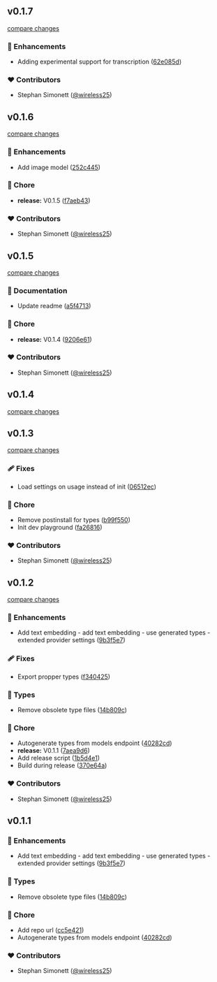 
## v0.1.7

[compare changes](https://github.com/wireless25/infomaniak-ai-provider/compare/v0.1.6...v0.1.7)

### 🚀 Enhancements

- Adding experimental support for transcription ([62e085d](https://github.com/wireless25/infomaniak-ai-provider/commit/62e085d))

### ❤️ Contributors

- Stephan Simonett ([@wireless25](https://github.com/wireless25))

## v0.1.6

[compare changes](https://github.com/wireless25/infomaniak-ai-provider/compare/v0.1.5...v0.1.6)

### 🚀 Enhancements

- Add image model ([252c445](https://github.com/wireless25/infomaniak-ai-provider/commit/252c445))

### 🏡 Chore

- **release:** V0.1.5 ([f7aeb43](https://github.com/wireless25/infomaniak-ai-provider/commit/f7aeb43))

### ❤️ Contributors

- Stephan Simonett ([@wireless25](https://github.com/wireless25))

## v0.1.5

[compare changes](https://github.com/wireless25/infomaniak-ai-provider/compare/list...v0.1.5)

### 📖 Documentation

- Update readme ([a5f4713](https://github.com/wireless25/infomaniak-ai-provider/commit/a5f4713))

### 🏡 Chore

- **release:** V0.1.4 ([9206e61](https://github.com/wireless25/infomaniak-ai-provider/commit/9206e61))

### ❤️ Contributors

- Stephan Simonett ([@wireless25](https://github.com/wireless25))

## v0.1.4

[compare changes](https://github.com/wireless25/infomaniak-ai-provider/compare/list...v0.1.4)

## v0.1.3

[compare changes](https://github.com/wireless25/infomaniak-ai-provider/compare/v0.1.2...v0.1.3)

### 🩹 Fixes

- Load settings on usage instead of init ([06512ec](https://github.com/wireless25/infomaniak-ai-provider/commit/06512ec))

### 🏡 Chore

- Remove postinstall for types ([b99f550](https://github.com/wireless25/infomaniak-ai-provider/commit/b99f550))
- Init dev playground ([fa26816](https://github.com/wireless25/infomaniak-ai-provider/commit/fa26816))

### ❤️ Contributors

- Stephan Simonett ([@wireless25](https://github.com/wireless25))

## v0.1.2

[compare changes](https://github.com/wireless25/infomaniak-ai-provider/compare/v0.1.1...v0.1.2)

### 🚀 Enhancements

- Add text embedding - add text embedding - use generated types - extended provider settings ([9b3f5e7](https://github.com/wireless25/infomaniak-ai-provider/commit/9b3f5e7))

### 🩹 Fixes

- Export propper types ([f340425](https://github.com/wireless25/infomaniak-ai-provider/commit/f340425))

### 🌊 Types

- Remove obsolete type files ([14b809c](https://github.com/wireless25/infomaniak-ai-provider/commit/14b809c))

### 🏡 Chore

- Autogenerate types from models endpoint ([40282cd](https://github.com/wireless25/infomaniak-ai-provider/commit/40282cd))
- **release:** V0.1.1 ([7aea9d6](https://github.com/wireless25/infomaniak-ai-provider/commit/7aea9d6))
- Add release script ([1b5d4e1](https://github.com/wireless25/infomaniak-ai-provider/commit/1b5d4e1))
- Build during release ([370e64a](https://github.com/wireless25/infomaniak-ai-provider/commit/370e64a))

### ❤️ Contributors

- Stephan Simonett ([@wireless25](https://github.com/wireless25))

## v0.1.1


### 🚀 Enhancements

- Add text embedding - add text embedding - use generated types - extended provider settings ([9b3f5e7](https://github.com/wireless25/infomaniak-ai-provider/commit/9b3f5e7))

### 🌊 Types

- Remove obsolete type files ([14b809c](https://github.com/wireless25/infomaniak-ai-provider/commit/14b809c))

### 🏡 Chore

- Add repo url ([cc5e421](https://github.com/wireless25/infomaniak-ai-provider/commit/cc5e421))
- Autogenerate types from models endpoint ([40282cd](https://github.com/wireless25/infomaniak-ai-provider/commit/40282cd))

### ❤️ Contributors

- Stephan Simonett ([@wireless25](https://github.com/wireless25))

